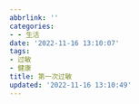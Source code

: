 ```yaml
---
abbrlink: ''
categories:
- - 生活
date: '2022-11-16 13:10:07'
tags:
- 过敏
- 健康
title: 第一次过敏
updated: '2022-11-16 13:10:49'
---
```

